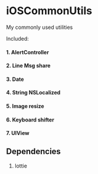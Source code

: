 # iOSCommonUtils

My commonly used utilities

Included:
#### 1. AlertController
#### 2. Line Msg share
#### 3. Date
#### 4. String NSLocalized
#### 5. Image resize
#### 6. Keyboard shifter
#### 7. UIView


## Dependencies
1. lottie
